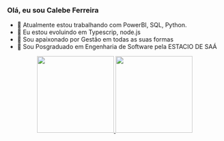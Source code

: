 ### Olá, eu sou Calebe Ferreira

- 🔭 Atualmente estou trabalhando com PowerBI, SQL, Python. 
- 🌱 Eu estou evoluindo em Typescrip, node.js
- 👯 Sou apaixonado por Gestão em todas as suas formas 
- 👯 Sou Posgraduado em Engenharia de Software pela ESTACIO DE SAÁ


<div align="center">
  <a href="https://github.com/CalebeFerreira">
  <img height="180em" src="https://github-readme-stats.vercel.app/api?username=calebeferreira&show_icons=true&theme=dark&include_all_commits=true&count_private=true"/>
  <img height="180em" src="https://github-readme-stats.vercel.app/api/top-langs/?username=calebeferreira&layout=compact&langs_count=7&theme=dracula"/>
</div>


